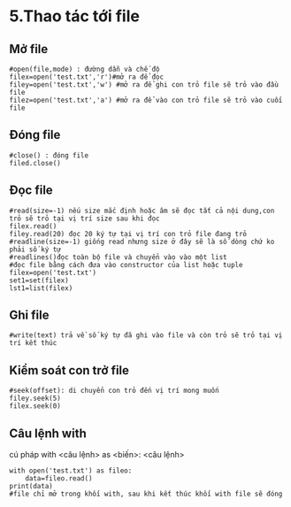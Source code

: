 # 5.Thao tác tới file
## Mở file
```
#open(file,mode) : đường dẫn và chế độ 
filex=open('test.txt','r')#mở ra để đọc
filey=open('test.txt','w') #mở ra để ghi con trỏ file sẽ trỏ vào đầu file
filez=open('test.txt','a') #mở ra để vào con trỏ file sẽ trỏ vào cuối file
```
## Đóng file
```
#close() : đóng file
filed.close()
```
## Đọc file
```
#read(size=-1) nếu size mắc định hoặc âm sẽ đọc tất cả nội dung,con trỏ sẽ trỏ tại vị trí size sau khi đọc 
filex.read()
filey.read(20) đọc 20 ký tự tại vị trí con trỏ file đang trỏ 
#readline(size=-1) giống read nhưng size ở đây sẽ là số dòng chứ ko phải số ký tự
#readlines()đọc toàn bộ file và chuyển vào vào một list
#đọc file bằng cách đưa vào constructor của list hoặc tuple
filex=open('test.txt')
set1=set(filex)
lst1=list(filex)
```
## Ghi file
```
#write(text) trả về số ký tự đã ghi vào file và còn trỏ sẽ trỏ tại vị trí kết thúc 
```
## Kiểm soát con trở file
```
#seek(offset): di chuyển con trỏ đến vị trí mong muốn
filey.seek(5)
filex.seek(0) 
```
## Câu lệnh with 
cú pháp
	with <câu lệnh> as <biến>:
			<câu lệnh>
```
with open('test.txt') as fileo:
	data=fileo.read()
print(data)
#file chỉ mở trong khối with, sau khi kết thúc khối with file sẽ đóng
```
